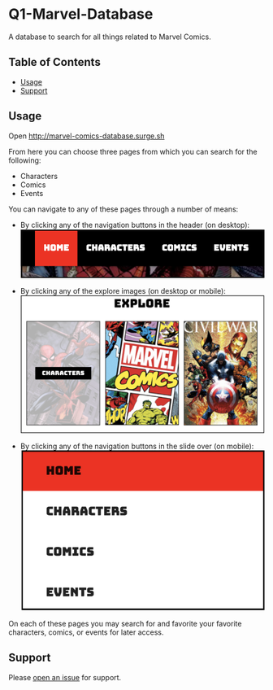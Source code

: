 # Q1-Marvel-Database

A database to search for all things related to Marvel Comics.

## Table of Contents

- [Usage](#usage)
- [Support](#support)

## Usage

Open http://marvel-comics-database.surge.sh

From here you can choose three pages from which you can search for the following:

- Characters
- Comics
- Events

You can navigate to any of these pages through a number of means:

- By clicking any of the navigation buttons in the header (on desktop):![desktop-header-links](images/Header.png)

- By clicking any of the explore images (on desktop or mobile): ![explore-image-links](images/Explore.png)

- By clicking any of the navigation buttons in the slide over (on mobile): ![mobile-links](images/Mobile.png)

On each of these pages you may search for and favorite your favorite characters, comics, or events for later access.

## Support

Please [open an issue](https://github.com/MrBurgo/Q1-Marvel-Database/issues) for support.
